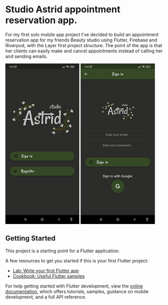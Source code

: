 # Studio Astrid appointment reservation app.

For my first solo mobile app project I've decided to build an appointment reservation app for my friends Beauty studio using Flutter, Firebase and Riverpod, with the Layer first project structure. 
The point of the app is that her clients can easily make and cancel appointments instead of calling her and sending emails.

![](https://github.com/kristijanbarabas/reservation_app/blob/master/screenshots/screenshot1.jpg)
![](https://github.com/kristijanbarabas/reservation_app/blob/master/screenshots/screenshot2.jpg)

## Getting Started

This project is a starting point for a Flutter application.

A few resources to get you started if this is your first Flutter project:

- [Lab: Write your first Flutter app](https://docs.flutter.dev/get-started/codelab)
- [Cookbook: Useful Flutter samples](https://docs.flutter.dev/cookbook)

For help getting started with Flutter development, view the
[online documentation](https://docs.flutter.dev/), which offers tutorials,
samples, guidance on mobile development, and a full API reference.
